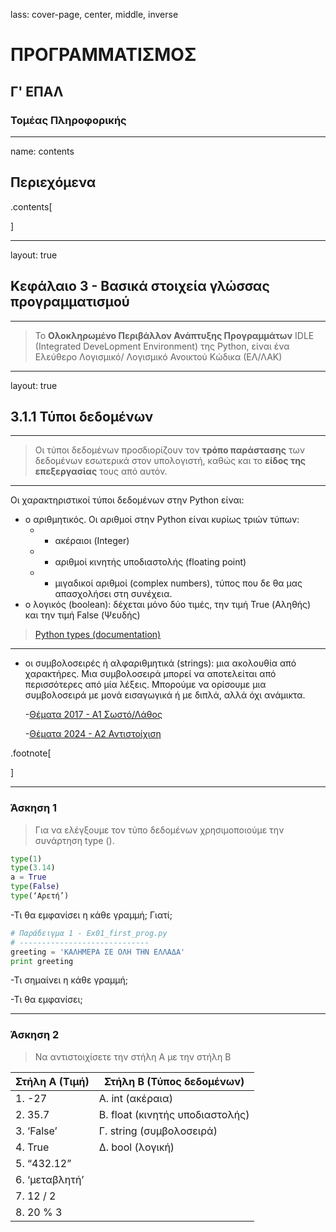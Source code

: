 lass: cover-page, center, middle, inverse

ΠΡΟΓΡΑΜΜΑΤΙΣΜΟΣ
===========

## Γ' ΕΠΑΛ

### Τομέας Πληροφορικής

---
name: contents

## Περιεχόμενα

.contents[

]

---
layout: true

## Κεφάλαιο 3 - Βασικά στοιχεία γλώσσας προγραμματισμού

---

>Το **Ολοκληρωμένο Περιβάλλον Ανάπτυξης Προγραμμάτων** IDLE (Integrated 
DeveLopment Environment) της Python, είναι ένα Ελεύθερο Λογισμικό/ Λογισμικό Ανοικτού Κώδικα (ΕΛ/ΛΑΚ)

---
layout: true

## 3.1.1 Τύποι δεδομένων

---

>Οι τύποι δεδομένων προσδιορίζουν τον **τρόπο παράστασης** των δεδομένων εσωτερικά στον υπολογιστή, καθώς και το **είδος της επεξεργασίας** τους από αυτόν.

--- 

Οι χαρακτηριστικοί τύποι δεδομένων στην Python είναι:

- ο αριθμητικός.
    Οι αριθμοί στην Python είναι κυρίως τριών τύπων:
   - - ακέραιοι (Integer)
   - - αριθμοί κινητής υποδιαστολής (floating point)
   - - μιγαδικοί αριθμοί (complex numbers), τύπος που δε θα μας απασχολήσει στη συνέχεια.
- ο λογικός (boolean): δέχεται μόνο δύο τιμές, την τιμή True (Αληθής) 
και την τιμή False (Ψευδής)

>[Python types (documentation)](https://python.readthedocs.io/en/v2.7.2/library/stdtypes.html#numeric-types-int-float-long-complex)

---

- οι συμβολοσειρές ή αλφαριθμητικά (strings): μια ακολουθία από χαρακτήρες. Μια συμβολοσειρά 
μπορεί να αποτελείται από περισσότερες από μία λέξεις. Μπορούμε να ορίσουμε μια συμβολοσειρά με μονά 
εισαγωγικά ή με διπλά, αλλά όχι ανάμικτα.

  -[Θέματα 2017 - Α1 Σωστό/Λάθος](https://apps1.minedu.gov.gr/themata/them_progyp_epal_c_hmer_170613.pdf)
  
  -[Θέματα 2024 - Α2 Αντιστοίχιση](https://apps1.minedu.gov.gr/themata/2024_06_them_sc_epal_240611.pdf)

.footnote[

]

---

### Άσκηση 1
> Για να ελέγξουμε τον τύπο δεδομένων χρησιμοποιούμε την συνάρτηση type ().
```python
type(1)
type(3.14)
a = True
type(False)
type(‘Αρετή’)
```
-Τι θα εμφανίσει η κάθε γραμμή; Γιατί;
```python
# Παράδειγμα 1 - Ex01_first_prog.py
# -----------------------------
greeting = 'ΚΑΛΗΜΕΡΑ ΣΕ ΟΛΗ ΤΗΝ ΕΛΛΑΔΑ'
print greeting
```

-Τι σημαίνει η κάθε γραμμή;

-Τι θα εμφανίσει;

---

### Άσκηση 2
> Να αντιστοιχίσετε την στήλη Α με την στήλη Β
> 
| Στήλη Α (Τιμή) | Στήλη Β (Τύπος δεδομένων)|
-----------------|---------------------------
|1. -27 | Α. int (ακέραια) 
|2. 35.7 |Β. float (κινητής υποδιαστολής)
|3. ‘False’ | Γ. string (συμβολοσειρά) 
|4. True | Δ. bool (λογική)
|5. “432.12” 
|6. ‘μεταβλητή’ 
|7. 12 / 2 
|8. 20 % 3 





[themata_2024]: https://apps1.minedu.gov.gr/themata/2024_06_them_sc_epal_240611.pdf
[themata_2023]: https://apps1.minedu.gov.gr/themata/202306_programming_epal_230610.pdf
[themata_2022]: https://apps1.minedu.gov.gr/themata/them_prog_epal_220611.pdf
[themata_2021]: https://apps1.minedu.gov.gr/themata/06_PROGRAMMATISMOS_YPOLOGISTWN_2021.pdf
[themata_2020]: https://apps1.minedu.gov.gr/themata/them_ProgHY_epal_200627.pdf
[themata_2019]: https://apps1.minedu.gov.gr/themata/them_progyp_epal_c_hmer_190611.pdf
[themata_2018]: https://apps1.minedu.gov.gr/themata/them_progyp_epal_c_hmer_180620.pdf
[themata_2017]: https://apps1.minedu.gov.gr/themata/them_progyp_epal_c_hmer_170613.pdf
